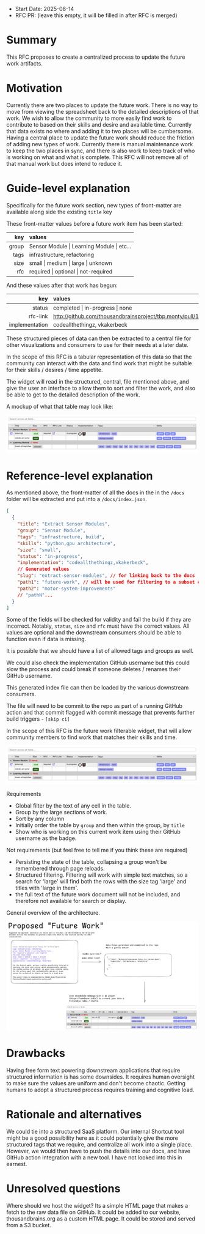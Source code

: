 - Start Date: 2025-08-14
- RFC PR: (leave this empty, it will be filled in after RFC is merged)


# Summary

This RFC proposes to create a centralized process to update the future work artifacts.

# Motivation

Currently there are two places to update the future work.
There is no way to move from viewing the spreadsheet back to the detailed descriptions of that work.
We wish to allow the community to more easily find work to contribute to based on their skills and desire and available time.  Currently that data exists no where and adding it to two places will be cumbersome.
Having a central place to update the future work should reduce the friction of adding new types of work.
Currently there is manual maintenance work to keep the two places in sync, and there is also work to keep track of who is working on what and what is complete.  This RFC will not remove all of that manual work but does intend to reduce it.

# Guide-level explanation

Specifically for the future work section, new types of front-matter are available along side the existing `title` key

These front-matter values before a future work item has been started:

|        key|values|
|----------:|:-----|
| group     | Sensor Module &#124; Learning Module &#124; etc...|
| tags      | infrastructure, refactoring|
| size      | small &#124; medium &#124; large &#124; unknown|
| rfc       | required &#124; optional &#124; not-required|

And these values after that work has begun:

|              key|values|
|----------------:|:-----|
| status          | completed &#124; in-progress &#124; none|
| rfc-link        | http://github.com/thousandbrainsproject/tbp.monty/pull/123|
| implementation  | codeallthethingz, vkakerbeck|


These structured pieces of data can then be extracted to a central file for other visualizations and consumers to use for their needs at a later date.

In the scope of this RFC is a tabular representation of this data so that the community can interact with the data and find work that might be suitable for their skills / desires / time appetite.

The widget will read in the structured, central, file mentioned above, and give the user an interface to allow them to sort and filter the work, and also be able to get to the detailed description of the work.

A mockup of what that table may look like:

![](0000_future_work/table.png)

# Reference-level explanation

As mentioned above, the front-matter of all the docs in the in the `/docs` folder will be extracted and put into a `/docs/index.json`.

```json
[
  {
    "title": "Extract Sensor Modules",
    "group": "Sensor Module",
    "tags": "infrastructure, build",
    "skills": "python,gpu architecture",
    "size": "small",
    "status": "in-progress",
    "implementation": "codeallthethingz,vkakerbeck",
    // Generated values
    "slug": "extract-sensor-modules", // for linking back to the docs
    "path1": "future-work", // will be used for filtering to a subset of the docs
    "path2": "motor-system-improvements" 
    // "pathN"...
  }
]
```

Some of the fields will be checked for validity and fail the build if they are incorrect.  Notably, `status`, `size` and `rfc` must have the correct values.
All values are optional and the downstream consumers should be able to function even if data is missing.

It is possible that we should have a list of allowed tags and groups as well.

We could also check the implementation GitHub username but this could slow the process and could break if someone deletes / renames their GitHub username.

This generated index file can then be loaded by the various downstream consumers.


The file will need to be commit to the repo as part of a running GitHub action and that commit flagged with commit message that prevents further build triggers - `[skip ci]`


In the scope of this RFC is the future work filterable widget, that will allow community members to find work that matches their skills and time.


![](0000_future_work/table.png)

Requirements
- Global filter by the text of any cell in the table.
- Group by the large sections of work.
- Sort by any column
- Initially order the table by `group` and then within the group, by `title`
- Show who is working on this current work item using their GitHub username as the badge.

Not requirements (but feel free to tell me if you think these are required)
- Persisting the state of the table, collapsing a group won't be remembered through page reloads.
- Structured filtering. Filtering will work with simple text matches, so a search for 'large' will find both the rows with the size tag 'large' and titles with 'large in them'.
- the full text of the future work document will not be included, and therefore not available for search or display.


General overview of the architecture.

![](0000_future_work/architecture.png)

# Drawbacks

Having free form text powering downstream applications that require structured information is has some downsides. It requires human oversight to make sure the values are uniform and don't become chaotic.
Getting humans to adopt a structured process requires training and cognitive load.

# Rationale and alternatives

We could tie into a structured SaaS platform.  Our internal Shortcut tool might be a good possibility here as it could potentially give the more structured tags that we require, and centralize all work into a single place.  However, we would then have to push the details into our docs, and have GitHub action integration with a new tool.  I have not looked into this in earnest.


# Unresolved questions

Where should we host the widget?  Its a simple HTML page that makes a fetch to the raw data file on GitHub. It could be added to our website, thousandbrains.org as a custom HTML page. It could be stored and served from a S3 bucket.


